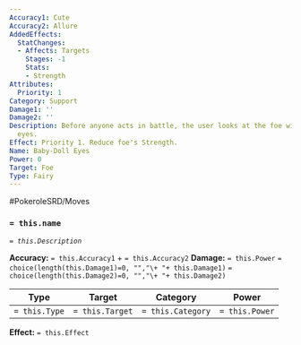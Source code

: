 ```yaml
---
Accuracy1: Cute
Accuracy2: Allure
AddedEffects:
  StatChanges:
  - Affects: Targets
    Stages: -1
    Stats:
    - Strength
Attributes:
  Priority: 1
Category: Support
Damage1: ''
Damage2: ''
Description: Before anyone acts in battle, the user looks at the foe with the cutest
  eyes.
Effect: Priority 1. Reduce foe's Strength.
Name: Baby-Doll Eyes
Power: 0
Target: Foe
Type: Fairy
---
```


#PokeroleSRD/Moves

### `= this.name`
*`= this.Description`*

**Accuracy:** `= this.Accuracy1` + `= this.Accuracy2`
**Damage:** `= this.Power` `= choice(length(this.Damage1)=0, "","\+ "+ this.Damage1)` `= choice(length(this.Damage2)=0, "","\+ "+ this.Damage2)`

| Type          | Target          | Category          | Power          |
| ------------- | --------------- | ----------------  | -------------- |
| `= this.Type` | `= this.Target` | `= this.Category` | `= this.Power` | 

**Effect:** `= this.Effect`